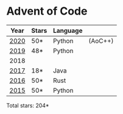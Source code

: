 # Advent of Code

| Year          | Stars | Language |         |
| ------------- | ----- | -------- | ------- |
| [2020](/2020) | 50*   | Python   | (AoC++) |
| [2019](/2019) | 48*   | Python   |         |
| 2018          |       |          |         |
| [2017](/2017) | 18*   | Java     |         |
| [2016](/2016) | 50*   | Rust     |         |
| [2015](/2015) | 50*   | Python   |         |

Total stars: 204*